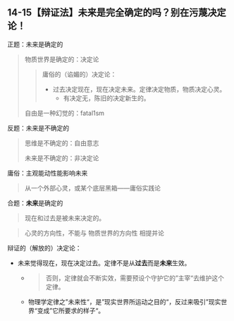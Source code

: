 ## 14-15【辩证法】未来是完全确定的吗？别在污蔑决定论！

正题：未来是确定的

> 物质世界是确定的：决定论
>
> > 庸俗的（谄媚的）决定论：
> >
> > * 过去决定现在，现在决定未来。定律决定物质，物质决定心灵。
> >   * 有决定无，陈旧的决定新生的。
>
> 自由是一种幻觉的：fatal1sm

反题：未来是不确定的

> 思维是不确定的：自由意志
>
> 未来是不确定的：非决定论

庸俗：主观能动性能影响未来

> 从一个外部心灵，或某个底层黑箱——庸俗实践论

合题：**未来**是确定的

> 现在和过去是被未来决定的。

> 心灵的方向性，不能与  物质世界的方向性  相提并论

辩证的（解放的）决定论：

* 未来觉得现在，现在决定过去。定律不是从**过去**而是**未来**生效。

  * > 否则，定律就会不断实效，需要预设个守护它的”主宰“去维护这个定律。

  * 物理学定律之”未来性“，是”现实世界所运动之目的“，反过来吸引”现实世界“变成”它所要求的样子“。
